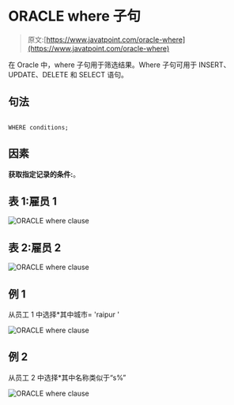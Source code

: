 # ORACLE where 子句

> 原文:[https://www.javatpoint.com/oracle-where](https://www.javatpoint.com/oracle-where)

在 Oracle 中，where 子句用于筛选结果。Where 子句可用于 INSERT、UPDATE、DELETE 和 SELECT 语句。

## 句法

```

WHERE conditions;

```

## 因素

**获取指定记录的条件:**。

## 表 1:雇员 1

![ORACLE where clause](../Images/d4c2857a90a035199b362f126484590e.png)

## 表 2:雇员 2

![ORACLE where clause](../Images/fc327eda197ed805667c063323c5cbe7.png)

## 例 1

从员工 1 中选择*其中城市= 'raipur '

![ORACLE where clause](../Images/6f0f3f5913072b5256e03956235fb2d2.png)

## 例 2

从员工 2 中选择*其中名称类似于“s%”

![ORACLE where clause](../Images/2ee868c399a73b1f19ed6fff1cbe3db4.png)
